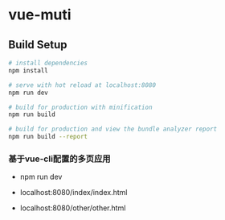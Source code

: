 # vue-muti

## Build Setup

``` bash
# install dependencies
npm install

# serve with hot reload at localhost:8080
npm run dev

# build for production with minification
npm run build

# build for production and view the bundle analyzer report
npm run build --report
```

### 基于vue-cli配置的多页应用

* npm run dev

* localhost:8080/index/index.html

* localhost:8080/other/other.html

